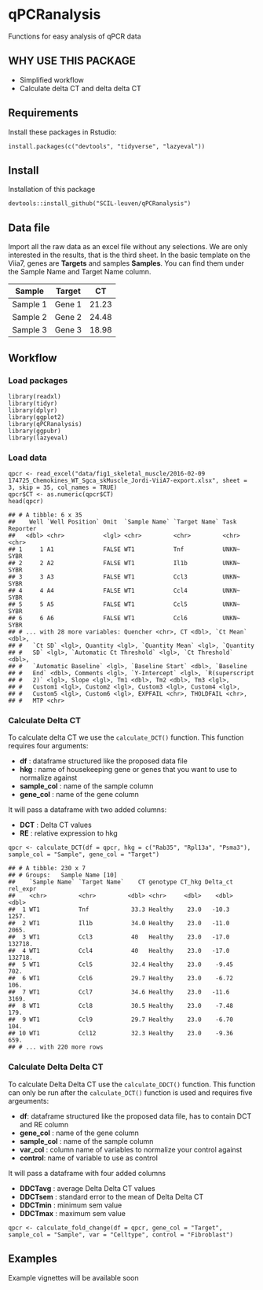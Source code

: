 # qPCRanalysis
Functions for easy analysis of qPCR data

## WHY USE THIS PACKAGE
* Simplified workflow
* Calculate delta CT and delta delta CT

## Requirements

Install these packages in Rstudio:

  `install.packages(c("devtools", "tidyverse", "lazyeval"))`

## Install

Installation of this package

  `devtools::install_github("SCIL-leuven/qPCRanalysis")`

## Data file

Import all the raw data as an excel file without any selections. We are only interested in the results, that is the third sheet. In the basic template on the Viia7, genes are **Targets** and samples **Samples**. You can find them under the Sample Name and Target Name column.


Sample | Target | CT  
-------|--------|----
Sample 1    | Gene 1    | 21.23  
Sample 2    | Gene 2    | 24.48  
Sample 3    | Gene 3    | 18.98   


## Workflow

### Load packages

```
library(readxl)
library(tidyr)
library(dplyr)
library(ggplot2)
library(qPCRanalysis)
library(ggpubr)
library(lazyeval)
```

### Load data

```
qpcr <- read_excel("data/fig1_skeletal_muscle/2016-02-09 174725_Chemokines_WT_Sgca_skMuscle_Jordi-ViiA7-export.xlsx", sheet = 3, skip = 35, col_names = TRUE)
qpcr$CT <- as.numeric(qpcr$CT)
head(qpcr)
```
```
## # A tibble: 6 x 35
##    Well `Well Position` Omit  `Sample Name` `Target Name` Task  Reporter
##   <dbl> <chr>           <lgl> <chr>         <chr>         <chr> <chr>   
## 1     1 A1              FALSE WT1           Tnf           UNKN~ SYBR    
## 2     2 A2              FALSE WT1           Il1b          UNKN~ SYBR    
## 3     3 A3              FALSE WT1           Ccl3          UNKN~ SYBR    
## 4     4 A4              FALSE WT1           Ccl4          UNKN~ SYBR    
## 5     5 A5              FALSE WT1           Ccl5          UNKN~ SYBR    
## 6     6 A6              FALSE WT1           Ccl6          UNKN~ SYBR    
## # ... with 28 more variables: Quencher <chr>, CT <dbl>, `Ct Mean` <dbl>,
## #   `Ct SD` <lgl>, Quantity <lgl>, `Quantity Mean` <lgl>, `Quantity
## #   SD` <lgl>, `Automatic Ct Threshold` <lgl>, `Ct Threshold` <dbl>,
## #   `Automatic Baseline` <lgl>, `Baseline Start` <dbl>, `Baseline
## #   End` <dbl>, Comments <lgl>, `Y-Intercept` <lgl>, `R(superscript
## #   2)` <lgl>, Slope <lgl>, Tm1 <dbl>, Tm2 <dbl>, Tm3 <lgl>,
## #   Custom1 <lgl>, Custom2 <lgl>, Custom3 <lgl>, Custom4 <lgl>,
## #   Custom5 <lgl>, Custom6 <lgl>, EXPFAIL <chr>, THOLDFAIL <chr>,
## #   MTP <chr>
```



### Calculate Delta CT

To calculate delta CT we use the `calculate_DCT()` function. This function requires four arguments:
- **df** : dataframe structured like the proposed data file
- **hkg** : name of housekeeping gene or genes that you want to use to normalize against
- **sample_col** : name of the sample column
- **gene_col** : name of the gene column

It will pass a dataframe with two added columns: 
- **DCT** : Delta CT values
- **RE** : relative expression to hkg

```
qpcr <- calculate_DCT(df = qpcr, hkg = c("Rab35", "Rpl13a", "Psma3"), sample_col = "Sample", gene_col = "Target")
```
```
## # A tibble: 230 x 7
## # Groups:   Sample Name [10]
##    `Sample Name` `Target Name`    CT genotype CT_hkg Delta_ct rel_expr
##    <chr>         <chr>         <dbl> <chr>     <dbl>    <dbl>    <dbl>
##  1 WT1           Tnf            33.3 Healthy    23.0   -10.3     1257.
##  2 WT1           Il1b           34.0 Healthy    23.0   -11.0     2065.
##  3 WT1           Ccl3           40   Healthy    23.0   -17.0   132718.
##  4 WT1           Ccl4           40   Healthy    23.0   -17.0   132718.
##  5 WT1           Ccl5           32.4 Healthy    23.0    -9.45     702.
##  6 WT1           Ccl6           29.7 Healthy    23.0    -6.72     106.
##  7 WT1           Ccl7           34.6 Healthy    23.0   -11.6     3169.
##  8 WT1           Ccl8           30.5 Healthy    23.0    -7.48     179.
##  9 WT1           Ccl9           29.7 Healthy    23.0    -6.70     104.
## 10 WT1           Ccl12          32.3 Healthy    23.0    -9.36     659.
## # ... with 220 more rows
```

### Calculate Delta Delta CT

To calculate Delta Delta CT use the `calculate_DDCT()` function. This function  can only be run after the `calculate_DCT()` function is used and requires five argeuments:
- **df**: dataframe structured like the proposed data file, has to contain DCT and RE column
- **gene_col** : name of the gene column
- **sample_col** : name of the sample column
- **var_col** : column name of variables to normalize your control against
- **control**: name of variable to use as control

It will pass a dataframe with four added columns
- **DDCTavg** : average Delta Delta CT values
- **DDCTsem** : standard error to the mean of Delta Delta CT
- **DDCTmin** : minimum sem value
- **DDCTmax** : maximum sem value

```
qpcr <- calculate_fold_change(df = qpcr, gene_col = "Target", sample_col = "Sample", var = "Celltype", control = "Fibroblast")
```

## Examples

Example vignettes will be available soon

